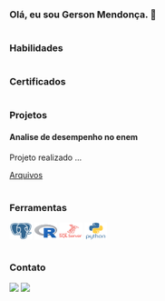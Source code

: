 ### Olá, eu sou Gerson Mendonça. 👋


#
<h3>Habilidades</h3>


#
<h3>Certificados</h3>



#
<h3>Projetos</h3>

<div>
  <h4>Analise de desempenho no enem</h4>
  <p>Projeto realizado ...</p>
  <a href="https://github.com/eugersonmendonca/analise_desempenho_enem">Arquivos</a>
</div>

#
<h3>Ferramentas</h3>
<div style="display: inline_block">
<img align="center" alt="PostgreSQL" height="30" width="40" src="https://github.com/devicons/devicon/blob/master/icons/postgresql/postgresql-plain.svg">
<img align="center" alt="PostgreSQL" height="30" width="40" src="https://github.com/devicons/devicon/blob/master/icons/r/r-original.svg">
<img align="center" alt="PostgreSQL" height="30" width="40" src="https://github.com/devicons/devicon/blob/master/icons/microsoftsqlserver/microsoftsqlserver-plain-wordmark.svg">
<img align="center" alt="PostgreSQL" height="30" width="40" src="https://github.com/devicons/devicon/blob/master/icons/python/python-original-wordmark.svg">
</div>

#
<h3>Contato</h3>
<div>
<a href="https://www.linkedin.com/in/eugersonmendonca/" target="_blank"><img src="https://img.shields.io/badge/LinkedIn-0077B5?style=for-the-badge&logo=linkedin&logoColor=white" target="_blank"></a>
<a href="mailto:gerson.gma19@gmail.com" target="_blank"><img src="https://img.shields.io/badge/Gmail-D14836?style=for-the-badge&logo=gmail&logoColor=white" target="_blank"></a>
</div>

  


